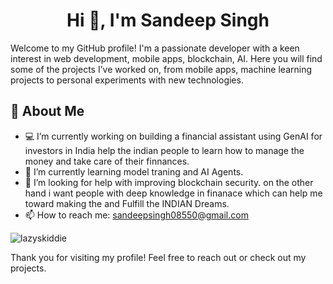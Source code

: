 <h1 align="center">Hi 👋, I'm Sandeep Singh</h1>

Welcome to my GitHub profile! I'm a passionate developer with a keen interest in web development, mobile apps, blockchain, AI. Here you will find some of the projects I’ve worked on, from mobile apps, machine learning projects to personal experiments with new technologies.


## 🚀 About Me
- 💻 I’m currently working on building a financial assistant using GenAI for investors in India help the indian people to learn how to manage the money and take care of their finnances.
- 🌱 I’m currently learning model traning and AI Agents.
- 🤔 I’m looking for help with improving blockchain security. on the other hand i want people with deep knowledge in finanace which can help me toward making the and Fulfill the INDIAN Dreams.
- 📫 How to reach me: sandeepsingh08550@gmail.com

  
<p align="left"> <img src="https://komarev.com/ghpvc/?username=lazyskiddie&label=Profile%20views&color=0e75b6&style=flat" alt="lazyskiddie" /> </p>


<p align="left">
</p>



Thank you for visiting my profile! Feel free to reach out or check out my projects.
